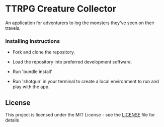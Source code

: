 # TTRPG Creature Collector

An application for adventurers to log the monsters they've seen on their travels.

### Installing Instructions

- Fork and clone the repository.

- Load the repository into preferred development software.

- Run 'bundle install'

- Run 'shotgun' in your terminal to create a local environment to run and play with the app.  


## License

This project is licensed under the MIT License - see the [LICENSE](LICENSE) file for details

